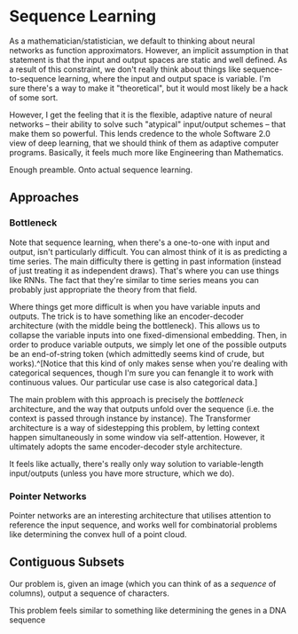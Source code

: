 # Sequence Learning

As a mathematician/statistician, we default to thinking about neural networks as function approximators. However, an implicit assumption in that statement is that the input and output spaces are static and well defined. As a result of this constraint, we don't really think about things like sequence-to-sequence learning, where the input and output space is variable. I'm sure there's a way to make it "theoretical", but it would most likely be a hack of some sort.

However, I get the feeling that it is the flexible, adaptive nature of neural networks – their ability to solve such "atypical" input/output schemes – that make them so powerful. This lends credence to the whole Software 2.0 view of deep learning, that we should think of them as adaptive computer programs. Basically, it feels much more like Engineering than Mathematics.

Enough preamble. Onto actual sequence learning.

## Approaches

### Bottleneck

Note that sequence learning, when there's a one-to-one with input and output, isn't particularly difficult. You can almost think of it is as predicting a time series. The main difficulty there is getting in past information (instead of just treating it as independent draws). That's where you can use things like RNNs. The fact that they're similar to time series means you can probably just appropriate the theory from that field.

Where things get more difficult is when you have variable inputs and outputs. The trick is to have something like an encoder-decoder architecture (with the middle being the bottleneck). This allows us to collapse the variable inputs into one fixed-dimensional embedding. Then, in order to produce variable outputs, we simply let one of the possible outputs be an end-of-string token (which admittedly seems kind of crude, but works).^[Notice that this kind of only makes sense when you're dealing with categorical sequences, though I'm sure you can fenangle it to work with continuous values. Our particular use case is also categorical data.]

The main problem with this approach is precisely the *bottleneck* architecture, and the way that outputs unfold over the sequence (i.e. the context is passed through instance by instance). The Transformer architecture is a way of sidestepping this problem, by letting context happen simultaneously in some window via self-attention. However, it ultimately adopts the same encoder-decoder style architecture.

It feels like actually, there's really only way solution to variable-length input/outputs (unless you have more structure, which we do).

### Pointer Networks

Pointer networks are an interesting architecture that utilises attention to reference the input sequence, and works well for combinatorial problems like determining the convex hull of a point cloud.

## Contiguous Subsets

Our problem is, given an image (which you can think of as a *sequence* of columns), output a sequence of characters.

This problem feels similar to something like determining the genes in a DNA sequence